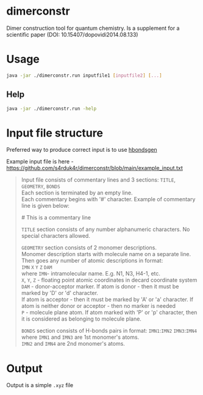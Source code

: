 # dimerconstr
Dimer construction tool for quantum chemistry. Is a supplement for a scientific paper (DOI: 10.15407/dopovidi2014.08.133)

# Usage
```sh
java -jar ./dimerconstr.run inputfile1 [inputfile2] [...]
```
## Help
```sh
java -jar ./dimerconstr.run -help
```
# Input file structure

Preferred way to produce correct input is to use [hbondsgen](https://github.com/s4rduk4r/hbondsgen)

Example input file is here - https://github.com/s4rduk4r/dimerconstr/blob/main/example_input.txt

>Input file consists of commentary lines and 3 sections: `TITLE`, `GEOMETRY`, `BONDS`<br>
>Each section is terminated by an empty line.<br>
>Each commentary begins with '#' character. Example of commentary line is given below:<br>
>
>\# This is a commentary line<br>
>
> `TITLE` section consists of any number alphanumeric characters. No special characters allowed.<br>
>
> `GEOMETRY` section consists of 2 monomer descriptions.<br>
>Monomer description starts with molecule name on a separate line. Then goes any number of atomic descriptions in format:<br>
>		`IMN`	`X`	`Y`	`Z`	`DAM`<br>
>where	`IMN`- intramolecular name. E.g. N1, N3, H4-1, etc.<br>
>	`X`, `Y`, `Z` - floating point atomic coordinates in decard coordinate system<br>
>	`DAM` - donor-acceptor marker. If atom is donor - then it must be marked by 'D' or 'd' character.<br>
>If atom is acceptor - then it must be marked by 'A' or 'a' character. If atom is neither donor or acceptor - then no marker is needed<br>
>	`P` - molecule plane atom. If atom marked with 'P' or 'p' character, then it is considered as belonging to molecule plane.
>
> `BONDS` section consists of H-bonds pairs in format: `IMN1`:`IMN2` `IMN3`:`IMN4`<br>
>where	`IMN1` and `IMN3` are 1st monomer's atoms.<br>
>	`IMN2` and `IMN4` are 2nd monomer's atoms.

# Output
Output is a simple `.xyz` file
